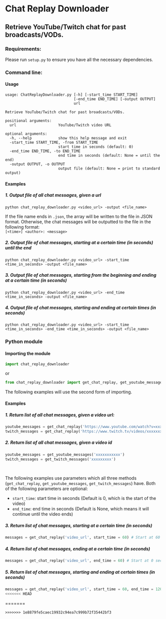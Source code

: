 # Chat Replay Downloader
## Retrieve YouTube/Twitch chat for past broadcasts/VODs.

### Requirements:
Please run `setup.py` to ensure you have all the necessary dependencies.

### Command line:
#### Usage
```
usage: ChatReplayDownloader.py [-h] [-start_time START_TIME]
                               [-end_time END_TIME] [-output OUTPUT]
                               url

Retrieve YouTube/Twitch chat for past broadcasts/VODs.

positional arguments:
  url                   YouTube/Twitch video URL

optional arguments:
  -h, --help            show this help message and exit
  -start_time START_TIME, -from START_TIME
                        start time in seconds (default: 0)
  -end_time END_TIME, -to END_TIME
                        end time in seconds (default: None = until the end)
  -output OUTPUT, -o OUTPUT
                        output file (default: None = print to standard output)
```

#### Examples
##### 1. Output file of all chat messages, given a url
```
python chat_replay_downloader.py <video_url> -output <file_name>
```
If the file name ends in `.json`, the array will be written to the file in JSON format. Otherwise, the chat messages will be outputted to the file in the following format:\
`[<time>] <author>: <message>`

##### 2. Output file of chat messages, starting at a certain time (in seconds) until the end
```
python chat_replay_downloader.py <video_url> -start_time <time_in_seconds> -output <file_name>
```

##### 3. Output file of chat messages, starting from the beginning and ending at a certain time (in seconds)
```
python chat_replay_downloader.py <video_url> -end_time <time_in_seconds> -output <file_name>
```

##### 4. Output file of chat messages, starting and ending at certain times (in seconds)
```
python chat_replay_downloader.py <video_url> -start_time <time_in_seconds> -end_time <time_in_seconds> -output <file_name>
```

### Python module

#### Importing the module

```python
import chat_replay_downloader
```
or

```python
from chat_replay_downloader import get_chat_replay, get_youtube_messages, get_twitch_messages
```
The following examples will use the second form of importing.

#### Examples
##### 1. Return list of all chat messages, given a video url:
```python
youtube_messages = get_chat_replay('https://www.youtube.com/watch?v=xxxxxxxxxxx')
twitch_messages = get_chat_replay('https://www.twitch.tv/videos/xxxxxxxxx')
```

##### 2. Return list of all chat messages, given a video id
```python
youtube_messages = get_youtube_messages('xxxxxxxxxxx')
twitch_messages = get_twitch_messages('xxxxxxxxx')
```
<br/>

The following examples use parameters which all three methods (`get_chat_replay`, `get_youtube_messages`, `get_twitch_messages`) have. Both of the following parameters are optional:
* `start_time`: start time in seconds (Default is 0, which is the start of the video)
* `end_time`: end time in seconds (Default is None, which means it will continue until the video ends)

##### 3. Return list of chat messages, starting at a certain time (in seconds)
```python
messages = get_chat_replay('video_url', start_time = 60) # Start at 60 seconds and continue until the end
```

##### 4. Return list of chat messages, ending at a certain time (in seconds)
```python
messages = get_chat_replay('video_url', end_time = 60) # Start at 0 seconds (beginning) and end at 60 seconds
```

##### 5. Return list of chat messages, starting and ending at certain times (in seconds)
```python
messages = get_chat_replay('video_url', start_time = 60, end_time = 120) # Start at 60 seconds and end at 120 seconds
<<<<<<< HEAD
```
=======
```
>>>>>>> 1e8879fe5caec19932c94ea7c999b72f35442bf3
